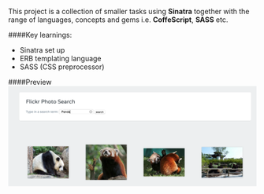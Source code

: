 This project is a collection of smaller tasks using **Sinatra** together with the range of languages, concepts and gems i.e. **CoffeScript**, **SASS** etc.

####Key learnings:

- Sinatra set up
- ERB templating language
- SASS (CSS preprocessor)

####Preview
![flickr-search screenshot](https://raw.githubusercontent.com/maciejk77/flickr-gallery/b2c18057a4d7af1283b980dd001d8930d3b96b3c/img/flickr%20screenshot.png)